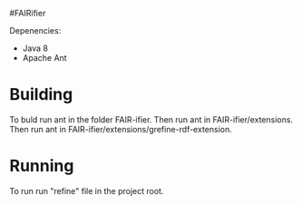#FAIRifier

Depenencies:
  - Java 8
  - Apache Ant


Building
========
  To buld run ant in the folder FAIR-ifier.
  Then run ant in FAIR-ifier/extensions.
  Then run ant in FAIR-ifier/extensions/grefine-rdf-extension.
  

Running
==========
To run run "refine" file in the project root.



